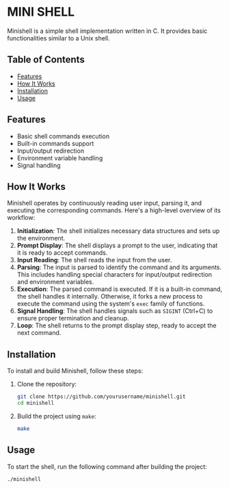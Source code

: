 # MINI SHELL

Minishell is a simple shell implementation written in C. It provides basic functionalities similar to a Unix shell.

## Table of Contents

- [Features](#features)
- [How It Works](#how-it-works)
- [Installation](#installation)
- [Usage](#usage)

## Features

- Basic shell commands execution
- Built-in commands support
- Input/output redirection
- Environment variable handling
- Signal handling

## How It Works

Minishell operates by continuously reading user input, parsing it, and executing the corresponding commands. Here's a high-level overview of its workflow:

1. **Initialization**: The shell initializes necessary data structures and sets up the environment.
2. **Prompt Display**: The shell displays a prompt to the user, indicating that it is ready to accept commands.
3. **Input Reading**: The shell reads the input from the user.
4. **Parsing**: The input is parsed to identify the command and its arguments. This includes handling special characters for input/output redirection and environment variables.
5. **Execution**: The parsed command is executed. If it is a built-in command, the shell handles it internally. Otherwise, it forks a new process to execute the command using the system's `exec` family of functions.
6. **Signal Handling**: The shell handles signals such as `SIGINT` (Ctrl+C) to ensure proper termination and cleanup.
7. **Loop**: The shell returns to the prompt display step, ready to accept the next command.

## Installation

To install and build Minishell, follow these steps:

1. Clone the repository:
    ```sh
    git clone https://github.com/yourusername/minishell.git
    cd minishell
    ```

2. Build the project using `make`:
    ```sh
    make
    ```

## Usage

To start the shell, run the following command after building the project:
```sh
./minishell
